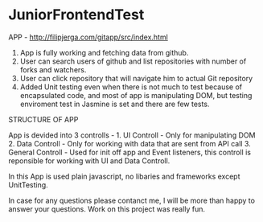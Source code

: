 # JuniorFrontendTest

APP - http://filipjerga.com/gitapp/src/index.html

1. App is fully working and fetching data from github.
2. User can search users of github and list repositories with number of forks and watchers.
3. User can click repository that will navigate him to actual Git repository
4. Added Unit testing even when there is not much to test because of encapsulated code, and most of app is manipulating DOM, but testing enviroment test in Jasmine is set and there are few tests.

STRUCTURE OF APP

App is devided into 3 controlls - 1. UI Controll - Only for manipulating DOM 2. Data Controll - Only for working with data that are sent from API call 3. General Controll - Used for init off app and Event listeners, this controll is reponsible
for working with UI and Data Controll.

In this App is used plain javascript, no libaries and frameworks except UnitTesting.

In case for any questions please contanct me, I will be more than happy to answer your questions. Work on this project
was really fun.
